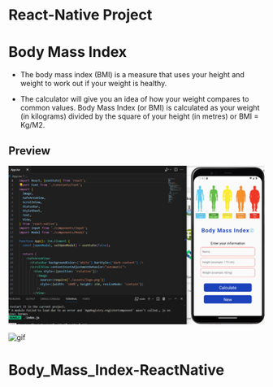 # React-Native Project

# Body Mass Index

- The body mass index (BMI) is a measure that uses your height and weight to work out if your weight is healthy.

- The calculator will give you an idea of how your weight compares to common values. Body Mass Index (or BMI) is calculated as your weight (in kilograms) divided by the square of your height (in metres) or BMI = Kg/M2.

## Preview

![print-screen](screen.png)

![gif](gif.gif)
# Body_Mass_Index-ReactNative
